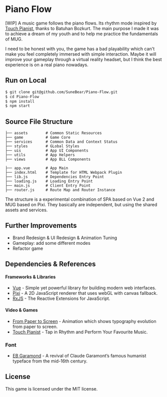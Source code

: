 # Piano Flow
[WIP] A music game follows the piano flows. Its rhythm mode inspired by [Touch Pianist](http://touchpianist.com), thanks to Batuhan Bozkurt. The main purpose I made it was to achieve a dream of my youth and to help me practice the fundamentals of MUG.

I need to be honest with you, the game has a bad playability which can't make you feel completely immersed with simple interaction. Maybe it will improve your gameplay through a virtual reality headset, but I think the best experience is on a real piano nowadays.

## Run on Local
``` bash
$ git clone git@github.com/SuneBear/Piano-Flow.git
$ cd Piano-Flow
$ npm install
$ npm start
```

## Source File Structure
``` base
├── assets        # Common Static Resources
├── game          # Game Core
├── services      # Common Data and Context Status
├── styles        # GLobal Styles
├── uis           # App UI Components
├── utils         # App Helpers
├── views         # App BLL Components

├── app.vue       # App Main
├── index.html    # Template for HTML Webpack Plugin
├── lib.js        # Dependencies Entry Point
├── loading.js    # Loading Entry Point
├── main.js       # Client Entry Point
├── router.js     # Route Map and Router Instance
```
The structure is a experimental combination of SPA based on Vue 2 and MUG based on Pixi. They basically are independent, but using the shared assets and services.

## Further Improvements
- Brand Redesign & UI Redesign & Animation Tuning
- Gameplay: add some different modes
- Refactor game

## Dependencies & References

#### Frameworks & Libraries
- [Vue](https://github.com/vuejs/vue) - Simple yet powerful library for building modern web interfaces.
- [Pixi](https://github.com/pixijs/pixi.js) - A 2D JavaScript renderer that uses webGL with canvas fallback.
- [RxJS](https://github.com/Reactive-Extensions/RxJS) - The Reactive Extensions for JavaScript.

#### Video & Games
- [From Paper to Screen](https://vimeo.com/69375692) - Animation which shows typography evolution from paper to screen.
- [Touch Pianist](http://touchpianist.com) - Tap in Rhythm and Perform Your Favourite Music.

### Font
- [EB Garamond](http://www.georgduffner.at/ebgaramond) - A revival of Claude Garamont’s famous humanist typeface from the mid-16th century.

## License
This game is licensed under the MIT license.
